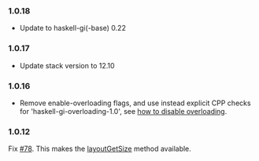 ### 1.0.18

+ Update to haskell-gi(-base) 0.22

### 1.0.17

+ Update stack version to 12.10

### 1.0.16

+ Remove enable-overloading flags, and use instead explicit CPP checks for 'haskell-gi-overloading-1.0', see [how to disable overloading](https://github.com/haskell-gi/haskell-gi/wiki/Overloading\#disabling-overloading).

### 1.0.12

Fix [#78](https://github.com/haskell-gi/haskell-gi/issues/78). This makes the [layoutGetSize](https://hackage.haskell.org/package/gi-pango/docs/GI-Pango-Objects-Layout.html#v:layoutGetSize) method available.
